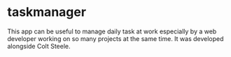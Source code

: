 # taskmanager

This app can be useful to manage daily task at work especially by a web developer working on so many projects at the same time.
It was developed alongside Colt Steele.
